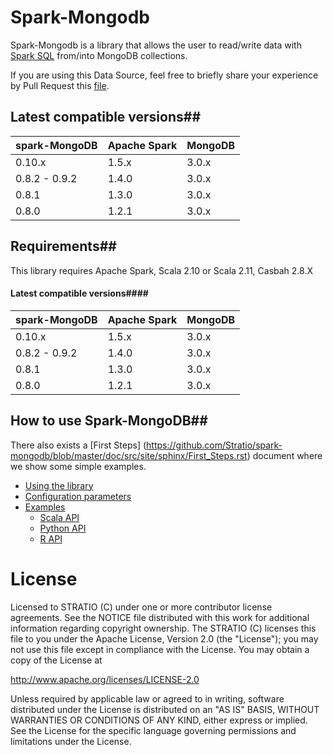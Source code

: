 # Spark-Mongodb
Spark-Mongodb is a library that allows the user to read/write data with [Spark SQL](http://spark.apache.org/docs/latest/sql-programming-guide.html)
from/into MongoDB collections.


If you are using this Data Source, feel free to briefly share your experience by Pull Request this [file](https://github.com/Stratio/spark-mongodb/blob/master/doc/src/site/sphinx/PoweredBy.rst).

## Latest compatible versions##

| spark-MongoDB | Apache Spark  | MongoDB  | 
| ------------- | ------------- | -------- | 
| 0.10.x        | 1.5.x         | 3.0.x    | 
| 0.8.2 - 0.9.2 | 1.4.0         | 3.0.x    | 
| 0.8.1         | 1.3.0         | 3.0.x    | 
| 0.8.0         | 1.2.1         | 3.0.x    | 


## Requirements##

This library requires Apache Spark, Scala 2.10 or Scala 2.11, Casbah 2.8.X

#### Latest compatible versions####

| spark-MongoDB | Apache Spark  | MongoDB  | 
| ------------- | ------------- | -------- | 
| 0.10.x        | 1.5.x         | 3.0.x    | 
| 0.8.2 - 0.9.2 | 1.4.0         | 3.0.x    | 
| 0.8.1         | 1.3.0         | 3.0.x    | 
| 0.8.0         | 1.2.1         | 3.0.x    | 


## How to use Spark-MongoDB##

There also exists a [First Steps] (<https://github.com/Stratio/spark-mongodb/blob/master/doc/src/site/sphinx/First_Steps.rst>) document where we show some simple examples.

- [Using the library](https://github.com/Stratio/spark-mongodb/blob/master/doc/src/site/sphinx/First_Steps.rst#using-the-library)
- [Configuration parameters](https://github.com/Stratio/spark-mongodb/blob/master/doc/src/site/sphinx/First_Steps.rst#configuration-parameters)
- [Examples](https://github.com/Stratio/spark-mongodb/blob/master/doc/src/site/sphinx/First_Steps.rst#examples)
    - [Scala API](https://github.com/Stratio/spark-mongodb/blob/master/doc/src/site/sphinx/First_Steps.rst#scala-api)
    - [Python API](https://github.com/Stratio/spark-mongodb/blob/master/doc/src/site/sphinx/First_Steps.rst#python-api)
    - [R API](https://github.com/Stratio/spark-mongodb/blob/master/doc/src/site/sphinx/First_Steps.rst#r-api)



# License #

Licensed to STRATIO (C) under one or more contributor license agreements.
See the NOTICE file distributed with this work for additional information
regarding copyright ownership.  The STRATIO (C) licenses this file
to you under the Apache License, Version 2.0 (the
"License"); you may not use this file except in compliance
with the License.  You may obtain a copy of the License at

  http://www.apache.org/licenses/LICENSE-2.0

Unless required by applicable law or agreed to in writing,
software distributed under the License is distributed on an
"AS IS" BASIS, WITHOUT WARRANTIES OR CONDITIONS OF ANY
KIND, either express or implied.  See the License for the
specific language governing permissions and limitations
under the License.

